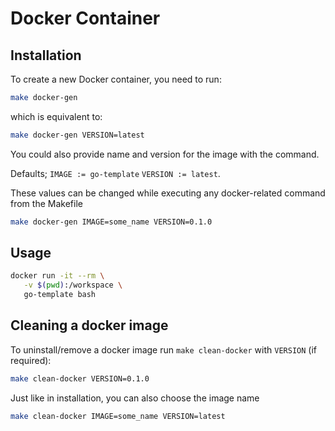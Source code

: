 # Docker Container

## Installation

To create a new Docker container, you need to run:

```bash
make docker-gen
```

which is equivalent to:

```bash
make docker-gen VERSION=latest
```

You could also provide name and version for the image with the command.

Defaults;
`IMAGE := go-template`
`VERSION := latest`.

These values can be changed while executing any docker-related command from the Makefile

```bash
make docker-gen IMAGE=some_name VERSION=0.1.0
```

## Usage

```bash
docker run -it --rm \
   -v $(pwd):/workspace \
   go-template bash
```

## Cleaning a docker image

To uninstall/remove a docker image run `make clean-docker` with `VERSION` (if required):

```bash
make clean-docker VERSION=0.1.0
```

Just like in installation, you can also choose the image name

```bash
make clean-docker IMAGE=some_name VERSION=latest
```
